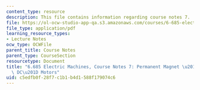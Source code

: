 ```yaml
---
content_type: resource
description: This file contains information regarding course notes 7.
file: https://ol-ocw-studio-app-qa.s3.amazonaws.com/courses/6-685-electric-machines-fall-2013/c5edfb0f28f7c1b1b4d1588f179074c6_MIT6_685F13_chapter7.pdf
file_type: application/pdf
learning_resource_types:
- Lecture Notes
ocw_type: OCWFile
parent_title: Course Notes
parent_type: CourseSection
resourcetype: Document
title: "6.685 Electric Machines, Course Notes 7: Permanent Magnet \u201CBrushless\
  \ DC\u201D Motors"
uid: c5edfb0f-28f7-c1b1-b4d1-588f179074c6
---
```

